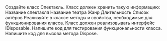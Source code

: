 Создайте класс Спектакль. Класс должен хранить такую информацию:
Название спектакля
Название театра
Жанр
Длительность
Список актёров
Реализуйте в классе методы и свойства, необходимые для функционирования класса.
Класс должен реализовывать интерфейс IDisposable. Напишите код для тестирования функциональности класса.
Напишите код для вызова метода Dispose.
